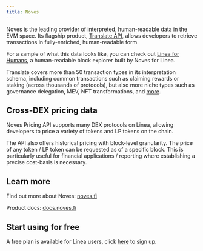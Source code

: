 ```yaml
---
title: Noves
---
```


Noves is the leading provider of interpreted, human-readable data in the EVM space. Its flagship product, [Translate API](https://docs.noves.fi/reference/introduction), allows developers to retrieve transactions in fully-enriched, human-readable form.

For a sample of what this data looks like, you can check out [Linea for Humans](https://linea.forhumans.app), a human-readable block explorer built by Noves for Linea.

Translate covers more than 50 transaction types in its interpretation schema, including common transactions such as claiming rewards or staking (across thousands of protocols), but also more niche types such as governance delegation, MEV, NFT transformations, and [more](https://docs.noves.fi/reference/token).

## Cross-DEX pricing data

Noves Pricing API supports many DEX protocols on Linea, allowing developers to price a variety of tokens and LP tokens on the chain.

The API also offers historical pricing with block-level granularity. The price of any token / LP token can be requested as of a specific block. This is particularly useful for financial applications / reporting where establishing a precise cost-basis is necessary.

## Learn more

Find out more about Noves: [noves.fi](https://noves.fi)

Product docs: [docs.noves.fi](https://docs.noves.fi)

## Start using for free

A free plan is available for Linea users, click [here](https://noves.fi/pricing) to sign up.
